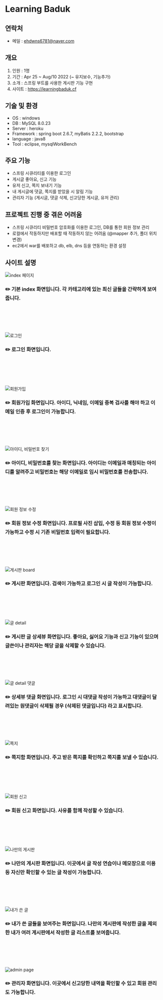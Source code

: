 # Learning Baduk

## 연락처
- 메일 : ehdwns6781@naver.com

## 개요
1. 인원 : 1명
2. 기간 : Apr 25 ~ Aug/10 2022 (~ 유지보수, 기능추가)
3. 소개 : 스프링 부트를 사용한 게시판 기능 구현
4. 사이트 : https://learningbaduk.cf

## 기술 및 환경
- OS : windows
- DB : MySQL 8.0.23
- Server : heroku
- Framework : spring boot 2.6.7, myBatis 2.2.2, bootstrap
- language : java8
- Tool : eclipse, mysqlWorkBench

## 주요 기능
- 스프링 시큐리티를 이용한 로그인
- 게시글 좋아요, 신고 기능
- 유저 신고, 쪽지 보내기 기능
- 내 게시글에 댓글, 쪽지를 받았을 시 알림 기능
- 관리자 기능 (게시글, 댓글 삭제, 신고당한 게시글, 유저 관리)

## 프로젝트 진행 중 겪은 어려움
- 스프링 시큐리티 비밀번호 암호화를 이용한 로그인, DB를 통한 회원 정보 관리
- 로컬에서 작동하지만 배포할 때 작동하지 않는 어려움 (@mapper 추가, 폴더 위치 변경)
- ec2에서 war를 배포하고 db, elb, dns 등을 연동하는 환경 설정

## 사이트 설명
![index 페이지](https://user-images.githubusercontent.com/66861741/208291845-859aa0fa-92c2-413f-bdd8-1be53b3ff7b1.PNG)
### ✏️ 기본 index 화면입니다. 각 카테고리에 있는 최신 글들을 간략하게 보여줍니다.
<br/><br/><br/><br/><br/>
![로그인](https://user-images.githubusercontent.com/66861741/208292022-34804f7e-1426-44c8-944d-6e2717081ba4.PNG)
### ✏️ 로그인 화면입니다.
<br/><br/><br/><br/><br/>
![회원가입](https://user-images.githubusercontent.com/66861741/208292044-89bfc7d2-873b-4021-b253-c2e17b3d7408.PNG)
### ✏️ 회원가입 화면입니다. 아이디, 닉네임, 이메일 중복 검사를 해야 하고 이메일 인증 후 로그인이 가능합니다.
<br/><br/><br/><br/><br/>
![아이디, 비밀번호 찾기](https://user-images.githubusercontent.com/66861741/208292198-e006e487-c718-4afc-ba12-c926309f8b78.PNG)
### ✏️ 아이디, 비밀번호를 찾는 화면입니다. 아이디는 이메일과 매칭되는 아이디를 알려주고 비밀번호는 해당 이메일로 임시 비밀번호를 전송합니다.
<br/><br/><br/><br/><br/>
![회원 정보 수정](https://user-images.githubusercontent.com/66861741/208292339-ae4da742-8724-464b-867e-bdc219596ea4.PNG)
### ✏️ 회원 정보 수정 화면입니다. 프로필 사진 삽입, 수정 등 회원 정보 수정이 가능하고 수정 시 기존 비밀번호 입력이 필요합니다.
<br/><br/><br/><br/><br/>
![게시판 board](https://user-images.githubusercontent.com/66861741/208292243-6814744d-5e77-47a2-a2a9-a8e5855746ff.PNG)
### ✏️ 게시판 화면입니다. 검색이 가능하고 로그인 시 글 작성이 가능합니다.
<br/><br/><br/><br/><br/>
![글 detail](https://user-images.githubusercontent.com/66861741/208292268-3d7d6066-0f98-4317-a3ac-c710c5e22487.PNG)
### ✏️ 게시판 글 상세뷰 화면입니다. 좋아요, 싫어요 기능과 신고 기능이 있으며 글쓴이나 관리자는 해당 글을 삭제할 수 있습니다.
<br/><br/><br/><br/><br/>
![글 detail 댓글](https://user-images.githubusercontent.com/66861741/208292312-db65d85a-f3c3-4e3c-a28b-16ee0b86bfb1.PNG)
### ✏️ 상세뷰 댓글 화면입니다. 로그인 시 대댓글 작성이 가능하고 대댓글이 달려있는 원댓글이 삭제될 경우 (삭제된 댓글입니다) 라고 표시합니다.
<br/><br/><br/><br/><br/>
![쪽지](https://user-images.githubusercontent.com/66861741/208292375-7e15703d-2129-4a7f-895d-240adf04c82e.PNG)   
### ✏️ 쪽지함 화면입니다. 주고 받은 쪽지를 확인하고 쪽지를 보낼 수 있습니다.
<br/><br/><br/><br/><br/>
![회원 신고](https://user-images.githubusercontent.com/66861741/208292387-ad856f2c-2114-48f5-a4c3-4a9a14d54cd0.PNG)   
### ✏️ 회원 신고 화면입니다. 사유를 함께 작성할 수 있습니다.
<br/><br/><br/><br/><br/>
![나만의 게시판](https://user-images.githubusercontent.com/66861741/208292404-3ad14400-afb4-4c22-bab7-5dc4a8f24d32.PNG)
### ✏️ 나만의 게시판 화면입니다. 이곳에서 글 작성 연습이나 메모장으로 이용 등 자신만 확인할 수 있는 글 작성이 가능합니다.
<br/><br/><br/><br/><br/>
![내가 쓴 글](https://user-images.githubusercontent.com/66861741/208292399-c8225153-e268-4a8b-b25f-b9c731a22038.PNG)
### ✏️ 내가 쓴 글들을 보여주는 화면입니다. 나만의 게시판에 작성한 글을 제외한 내가 여러 게시판에서 작성한 글 리스트를 보여줍니다.
<br/><br/><br/><br/><br/>
![admin page](https://user-images.githubusercontent.com/66861741/208292434-3a022973-9312-4e4a-91e6-a66e4382c760.PNG)
### ✏️ 관리자 화면입니다. 이곳에서 신고당한 내역을 확인할 수 있고 회원 관리도 가능합니다.
